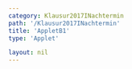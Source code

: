 ```yaml
---
category: Klausur2017INachtermin
path: '/Klausur2017INachtermin'
title: 'AppletB1'
type: 'Applet'

layout: nil
---
```

<link type="text/css" href="https://cdnjs.cloudflare.com/ajax/libs/jsxgraph/0.99.6/jsxgraph.css"><link rel="stylesheet" type="text/css" href="{{ site.jsxurl }}/jsxgraph.css" />
<div id="JXG06e4d15c-e5c5-4973-b872-133ee64e7135" class="jxgbox" style="width:500px; height:500px">
<script type="text/javascript">
    (function() {
	const board = JXG.JSXGraph.initBoard('06e4d15c-e5c5-4973-b872-133ee64e7135', {
    							boundingbox: [-5, 15, 15, -5],
                  showFullscreen: true, axis: true
              });


var f = x=> -JXG.Math.log(x+1, 3)+2;
var pf = board.create('functiongraph', [f], {strokecolor:'black', strokeWidth:3})
board.create('text', [5,3,'f1(x)'])

var g = x=> -2*JXG.Math.log(x, 3)+4.5;
var pg = board.create('functiongraph', [g], {strokecolor:'green', strokeWidth:3})
board.create('text', [-3,5,'f2(x)'])

var A = board.create('glider', [pf], {color:'orange', label:{fontsize:16, position:'bot'}, size:2});
var D = board.create('point', [function(){return A.X()}, function(){return -2*JXG.Math.log(A.X(), 3)+4.5}], {name:'D', label:{fontsize:16, position:'bot'}, size:2});
var B = board.create('point', [function(){return A.X()+2}, function(){return A.Y()}], {label:{fontsize:16, position:'bot'}, size:2});

var P = board.create('point', [function() { return -Math.cos(125 * Math.PI/180)+ D.X(); },
      function() { return Math.sin(125 * Math.PI/180)+D.Y(); }], {visible:false, name:'p'});
var DP = board.create('line', [D,P], {visible:false});

var BCp = board.create('point', [function(){return B.X()}, function(){return B.Y()+2}], {visible:false, label:{fontsize:16, position:'bot'}, size:2})
var Cl = board.create('line', [B,BCp], {visible:false});

var C = board.create('intersection', [DP, Cl], {name:'C', label:{fontsize:16, position:'bot'}, size:2});

var AB = board.create('line', [A,B], {straightFirst:false, straightLast:false});
var CB = board.create('line', [C,B], {straightFirst:false, straightLast:false});
var CD = board.create('line', [C,D], {straightFirst:false, straightLast:false});
var AD = board.create('line', [A,D], {straightFirst:false, straightLast:false});
board.create('text', [-5,-5,'M I 2017 NT B 1'], {fontsize: 18, fixed:true});
board.create('text', [5,12,function(){return '|<span style="border-top:1px solid">BC</span>| = '+Math.round(100*C.Y()-B.Y())/100+' LE'}], {fontsize: 18, fixed:true});
var area= board.create('polygon', [A,B,C,D]);
board.create('text', [5,10,function(){return 'A = '+Math.round(100*area.Area())/100+' FE'}], {fontsize: 18, fixed:true});
})()
  </script>
  </div>
